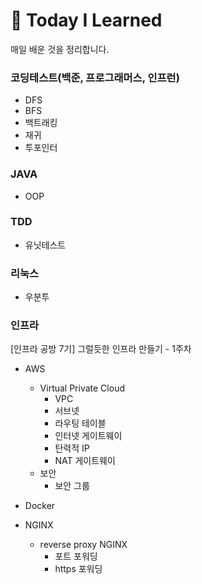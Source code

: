 # 📂 Today I Learned

매일 배운 것을 정리합니다.

### 코딩테스트(백준, 프로그래머스, 인프런)
  - DFS
  - BFS
  - 백트래킹
  - 재귀
  - 투포인터
  
### JAVA
  - OOP
  
  
  
### TDD
  - 유닛테스트

### 리눅스
  - 우분투
  
### 인프라
[인프라 공방 7기] 그럴듯한 인프라 만들기 - 1주차
  - AWS
    - Virtual Private Cloud
      - VPC
      - 서브넷
      - 라우팅 테이블
      - 인터넷 게이트웨이
      - 탄력적 IP
      - NAT 게이트웨이
    - 보안
      - 보안 그룹
  
  - Docker
  
  - NGINX
    - reverse proxy NGINX
      - 포트 포워딩
      - https 포워딩
    
